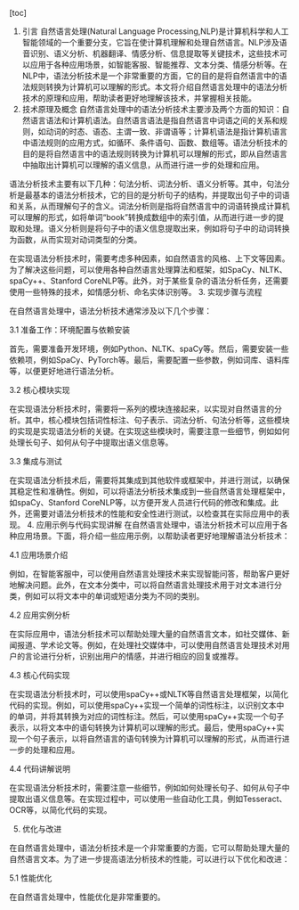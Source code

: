 
[toc]                    
                
                
1. 引言
自然语言处理(Natural Language Processing,NLP)是计算机科学和人工智能领域的一个重要分支，它旨在使计算机理解和处理自然语言。NLP涉及语音识别、语义分析、机器翻译、情感分析、信息提取等关键技术，这些技术可以应用于各种应用场景，如智能客服、智能推荐、文本分类、情感分析等。在NLP中，语法分析技术是一个非常重要的方面，它的目的是将自然语言中的语法规则转换为计算机可以理解的形式。本文将介绍自然语言处理中的语法分析技术的原理和应用，帮助读者更好地理解该技术，并掌握相关技能。
2. 技术原理及概念
自然语言处理中的语法分析技术主要涉及两个方面的知识：自然语言语法和计算机语法。自然语言语法是指自然语言中词语之间的关系和规则，如动词的时态、语态、主谓一致、非谓语等；计算机语法是指计算机语言中语法规则的应用方式，如循环、条件语句、函数、数组等。语法分析技术的目的是将自然语言中的语法规则转换为计算机可以理解的形式，即从自然语言中抽取出计算机可以理解的语义信息，从而进行进一步的处理和应用。

语法分析技术主要有以下几种：句法分析、词法分析、语义分析等。其中，句法分析是最基本的语法分析技术，它的目的是分析句子的结构，并提取出句子中的词语和关系，从而理解句子的含义。词法分析则是指将自然语言中的词语转换成计算机可以理解的形式，如将单词“book”转换成数组中的索引值，从而进行进一步的提取和处理。语义分析则是将句子中的语义信息提取出来，例如将句子中的动词转换为函数，从而实现对动词类型的分类。

在实现语法分析技术时，需要考虑多种因素，如自然语言的风格、上下文等因素。为了解决这些问题，可以使用各种自然语言处理算法和框架，如SpaCy、NLTK、spaCy++、Stanford CoreNLP等。此外，对于某些复杂的语法分析任务，还需要使用一些特殊的技术，如情感分析、命名实体识别等。
3. 实现步骤与流程

在自然语言处理中，语法分析技术通常涉及以下几个步骤：

3.1 准备工作：环境配置与依赖安装

首先，需要准备开发环境，例如Python、NLTK、spaCy等。然后，需要安装一些依赖项，例如SpaCy、PyTorch等。最后，需要配置一些参数，例如词库、语料库等，以便更好地进行语法分析。

3.2 核心模块实现

在实现语法分析技术时，需要将一系列的模块连接起来，以实现对自然语言的分析。其中，核心模块包括词性标注、句子表示、词法分析、句法分析等，这些模块的实现是实现语法分析的关键。在实现这些模块时，需要注意一些细节，例如如何处理长句子、如何从句子中提取出语义信息等。

3.3 集成与测试

在实现语法分析技术后，需要将其集成到其他软件或框架中，并进行测试，以确保其稳定性和准确性。例如，可以将语法分析技术集成到一些自然语言处理框架中，如spaCy、Stanford CoreNLP等，以方便开发人员进行代码的修改和集成。此外，还需要对语法分析技术的性能和安全性进行测试，以检查其在实际应用中的表现。
4. 应用示例与代码实现讲解
在自然语言处理中，语法分析技术可以应用于各种应用场景。下面，将介绍一些应用示例，以帮助读者更好地理解语法分析技术：

4.1 应用场景介绍

例如，在智能客服中，可以使用自然语言处理技术来实现智能问答，帮助客户更好地解决问题。此外，在文本分类中，可以将自然语言处理技术用于对文本进行分类，例如可以将文本中的单词或短语分类为不同的类别。

4.2 应用实例分析

在实际应用中，语法分析技术可以帮助处理大量的自然语言文本，如社交媒体、新闻报道、学术论文等。例如，在处理社交媒体中，可以使用自然语言处理技术对用户的言论进行分析，识别出用户的情感，并进行相应的回复或推荐。

4.3 核心代码实现

在实现语法分析技术时，可以使用spaCy++或NLTK等自然语言处理框架，以简化代码的实现。例如，可以使用spaCy++实现一个简单的词性标注，以识别文本中的单词，并将其转换为对应的词性标注。然后，可以使用spaCy++实现一个句子表示，以将文本中的语句转换为计算机可以理解的形式。最后，使用spaCy++实现一个句子表示，以将自然语言的语句转换为计算机可以理解的形式，从而进行进一步的处理和应用。

4.4 代码讲解说明

在实现语法分析技术时，需要注意一些细节，例如如何处理长句子、如何从句子中提取出语义信息等。在实现过程中，可以使用一些自动化工具，例如Tesseract、OCR等，以简化代码的实现。

5. 优化与改进

在自然语言处理中，语法分析技术是一个非常重要的方面，它可以帮助处理大量的自然语言文本。为了进一步提高语法分析技术的性能，可以进行以下优化和改进：

5.1 性能优化

在自然语言处理中，性能优化是非常重要的。

